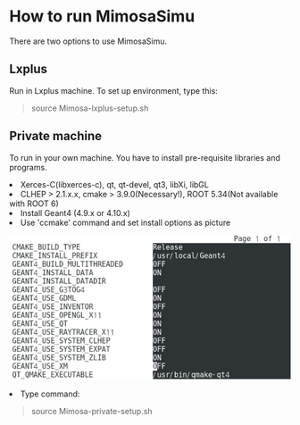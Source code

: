 How to run MimosaSimu 
=====================

There are two options to use MimosaSimu. <br>

## Lxplus
Run in Lxplus machine. To set up environment, type this: 
<blockquote>
<p> source Mimosa-lxplus-setup.sh</p>
</blockquote>

## Private machine
To run in your own machine. You have to install pre-requisite libraries and programs. 
<li> Xerces-C(libxerces-c), qt, qt-devel, qt3, libXi, libGL </li>
<li> CLHEP > 2.1.x.x, cmake > 3.9.0(Necessary!), ROOT 5.34(Not available with ROOT 6) </li>
<li> Install Geant4 (4.9.x or 4.10.x) </li> 
<li> Use 'ccmake' command and set install options as picture </li>

![Option](./image/screenshot.png)

<li> Type command:</li>
<blockquote>
<p> source Mimosa-private-setup.sh</p>
</blockquote>
